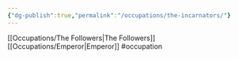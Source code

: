 ```yaml
---
{"dg-publish":true,"permalink":"/occupations/the-incarnators/"}
---
```



[[Occupations/The Followers\|The Followers]]
[[Occupations/Emperor\|Emperor]]
#occupation 